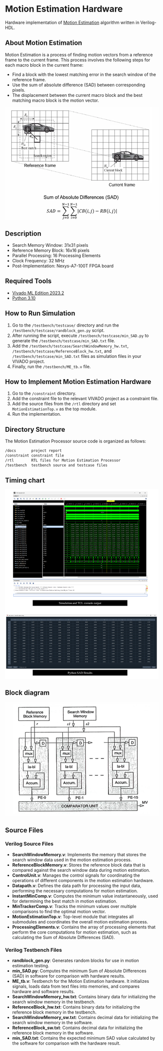# Motion Estimation Hardware

Hardware implementation of [Motion Estimation](https://en.wikipedia.org/wiki/Motion_estimation) algorithm written in Verilog-HDL.

## About Motion Estimation

Motion Estimation is a process of finding motion vectors from a reference frame to the current frame. This process involves the following steps for each macro block in the current frame:
- Find a block with the lowest matching error in the search window of the reference frame.
- Use the sum of absolute difference (SAD) between corresponding pixels.
- The displacement between the current macro block and the best matching macro block is the motion vector.

![Motion Estimation Block Diagram](docs/blockmatchingestimation.png)

## Description

- Search Memory Window: 31x31 pixels
- Reference Memory Block: 16x16 pixels
- Parallel Processing: 16 Processing Elements
- Clock Frequency: 32 MHz
- Post-Implementation: Nexys-A7-100T FPGA board

## Required Tools

- [Vivado ML Edition 2023.2](https://www.xilinx.com/support/download/index.html/content/xilinx/en/downloadNav/vivado-design-tools/2023-2.html)
- [Python 3.10](https://www.python.org/downloads/)

## How to Run Simulation

1. Go to the `/testbench/testcase/` directory and run the `/testbench/testcase/randblock_gen.py` script.
2. After running the script, execute `/testbench/testcase/min_SAD.py` to generate the `/testbench/testcase/min_SAD.txt` file.
3. Add the `/testbench/testcase/SearchWindowMemory_hw.txt`, `/testbench/testcase/ReferenceBlock_hw.txt`, and `/testbench/testcase/min_SAD.txt` files as simulation files in your VIVADO project.
4. Finally, run the `/testbench/ME_tb.v` file.

## How to Implement Motion Estimation Hardware

1. Go to the `/constraint` directory.
2. Add the constraint file to the relevant VIVADO project as a constraint file.
3. Add the source files from the `/rtl` directory and set `MotionEstimationTop.v` as the top module.
4. Run the implementation.

## Directory Structure

The Motion Estimation Processor source code is organized as follows:

```text
/docs       project report
/constraint constraint file
/rtl        RTL files for Motion Estimation Processor
/testbench  testbench source and testcase files
```

## Timing chart

![Timing Chart](docs/comparisonOfHardwareSoftware.png)

## Block diagram

![Block Diagram](docs/meblockdiagram.png)

## Source Files

### Verilog Source Files

- **SearchWindowMemory.v**: Implements the memory that stores the search window data used in the motion estimation process.
- **ReferenceBlockMemory.v**: Stores the reference block data that is compared against the search window data during motion estimation.
- **ControlUnit.v**: Manages the control signals for coordinating the operations of different components in the motion estimation hardware.
- **Datapath.v**: Defines the data path for processing the input data, performing the necessary computations for motion estimation.
- **InstantMinComp.v**: Computes the minimum value instantaneously, used for determining the best match in motion estimation.
- **MinTrackerComp.v**: Tracks the minimum values over multiple comparisons to find the optimal motion vector.
- **MotionEstimationTop.v**: Top-level module that integrates all submodules and coordinates the overall motion estimation process.
- **ProcessingElements.v**: Contains the array of processing elements that perform the core computations for motion estimation, such as calculating the Sum of Absolute Differences (SAD).

### Verilog Testbench Files

- **randblock_gen.py**: Generates random blocks for use in motion estimation testing.
- **min_SAD.py**: Computes the minimum Sum of Absolute Differences (SAD) in software for comparison with hardware results.
- **ME_tb.v**: Testbench for the Motion Estimation hardware. It initializes signals, loads data from text files into memories, and compares hardware and software results.
- **SearchWindowMemory_hw.txt**: Contains binary data for initializing the search window memory in the testbench.
- **ReferenceBlock_hw.txt**: Contains binary data for initializing the reference block memory in the testbench.
- **SearchWindowMemory_sw.txt**: Contains decimal data for initializing the search window memory in the software.
- **ReferenceBlock_sw.txt**: Contains decimal data for initializing the reference block memory in the software.
- **min_SAD.txt**: Contains the expected minimum SAD value calculated by the software for comparison with the hardware result.